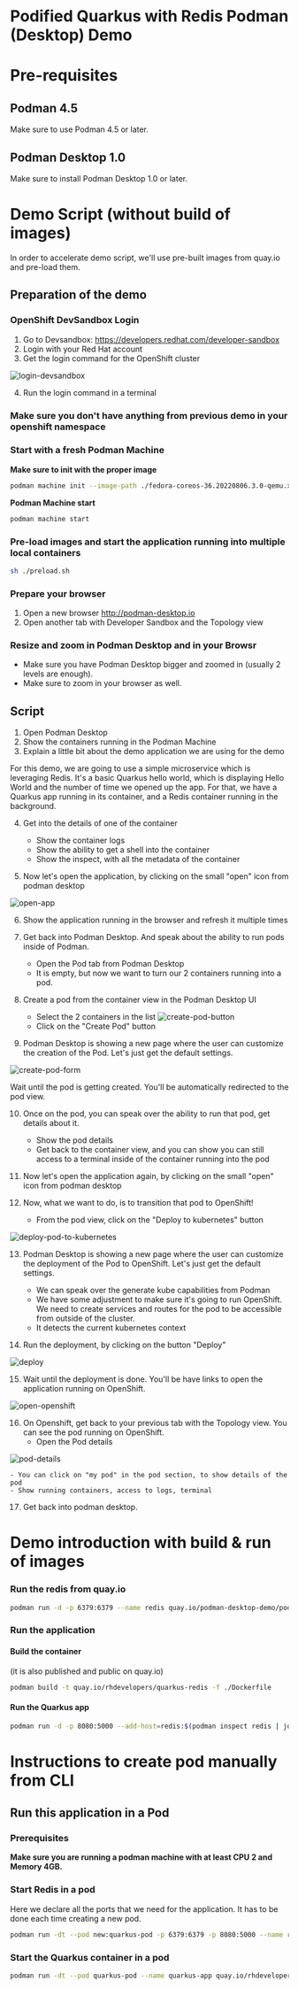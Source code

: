 # Podified Quarkus with Redis Podman (Desktop) Demo

# Pre-requisites

## Podman 4.5

Make sure to use Podman 4.5 or later.

## Podman Desktop 1.0

Make sure to install Podman Desktop 1.0 or later.

# Demo Script (without build of images)

In order to accelerate demo script, we'll use pre-built images from quay.io and pre-load them.

## Preparation of the demo

### OpenShift DevSandbox Login

1. Go to Devsandbox: https://developers.redhat.com/developer-sandbox
2. Login with your Red Hat account
3. Get the login command for the OpenShift cluster


![login-devsandbox](https://github.com/redhat-developer-demos/podify-quarkus-redis/blob/main/primary-podify-demo/assets/devsandbox-login.png)

4. Run the login command in a terminal

### Make sure you don't have anything from previous demo in your openshift namespace


### Start with a fresh Podman Machine

**Make sure to init with the proper image**
```bash
podman machine init --image-path ./fedora-coreos-36.20220806.3.0-qemu.x86_64.qcow2
```

**Podman Machine start**
```bash
podman machine start
```

### Pre-load images and start the application running into multiple local containers

```bash
sh ./preload.sh
```

### Prepare your browser

1. Open a new browser http://podman-desktop.io
2. Open another tab with Developer Sandbox and the Topology view

### Resize and zoom in Podman Desktop and in your Browsr

- Make sure you have Podman Desktop bigger and zoomed in (usually 2 levels are enough).
- Make sure to zoom in your browser as well.

## Script

1. Open Podman Desktop
2. Show the containers running in the Podman Machine
3. Explain a little bit about the demo application we are using for the demo

For this demo, we are going to use a simple microservice which is leveraging Redis. It's a basic Quarkus hello world, which is displaying Hello World and the number of time we opened up the app.
For that, we have a Quarkus app running in its container, and a Redis container running in the background.

4. Get into the details of one of the container
    - Show the container logs
    - Show the ability to get a shell into the container
    - Show the inspect, with all the metadata of the container

5. Now let's open the application, by clicking on the small "open" icon from podman desktop

![open-app](https://github.com/redhat-developer-demos/podify-quarkus-redis/blob/main/primary-podify-demo/assets/open-app.png)

6. Show the application running in the browser and refresh it multiple times

7. Get back into Podman Desktop. And speak about the ability to run pods inside of Podman.
    - Open the Pod tab from Podman Desktop
    - It  is empty, but now we want to turn our 2 containers running into a pod.

8. Create a pod from the container view in the Podman Desktop UI
    - Select the 2 containers in the list
      ![create-pod-button](https://github.com/redhat-developer-demos/podify-quarkus-redis/blob/main/primary-podify-demo/assets/create-pod-button.png)
    - Click on the "Create Pod" button

9. Podman Desktop is showing a new page where the user can customize the creation of the Pod. Let's just get the default settings.

![create-pod-form](https://github.com/redhat-developer-demos/podify-quarkus-redis/blob/main/primary-podify-demo/assets/create-pod-form.png)

Wait until the pod is getting created. You'll be automatically redirected to the pod view.

10. Once on the pod, you can speak over the ability to run that pod, get details about it.
    - Show the pod details
    - Get back to the container view, and you can show you can still access to a terminal inside of the container running into the pod

11. Now let's open the application again, by clicking on the small "open" icon from podman desktop

12. Now, what we want to do, is to transition that pod to OpenShift!
    - From the pod view, click on the "Deploy to kubernetes" button

![deploy-pod-to-kubernetes](https://github.com/redhat-developer-demos/podify-quarkus-redis/blob/main/primary-podify-demo/assets/deploy-pod-to-kubernetes.png)

13. Podman Desktop is showing a new page where the user can customize the deployment of the Pod to OpenShift. Let's just get the default settings.
    - We can speak over the generate kube capabilities from Podman
    - We have some adjustment to make sure it's going to run OpenShift. We need to create services and routes for the pod to be accessible from outside of the cluster.
    - It detects the current kubernetes context

14. Run the deployment, by clicking on the button "Deploy"

![deploy](https://github.com/redhat-developer-demos/podify-quarkus-redis/blob/main/primary-podify-demo/assets/deploy.png)

15. Wait until the deployment is done. You'll be have links to open the application running on OpenShift.

![open-openshift](https://github.com/redhat-developer-demos/podify-quarkus-redis/blob/main/primary-podify-demo/assets/open-openshift.png)

16. On Openshift, get back to your previous tab with the Topology view. You can see the pod running on OpenShift.
    - Open the Pod details

![pod-details](https://github.com/redhat-developer-demos/podify-quarkus-redis/blob/main/primary-podify-demo/assets/pod-detail.png)

    - You can click on "my pod" in the pod section, to show details of the pod
    - Show running containers, access to logs, terminal

17. Get back into podman desktop.


# Demo introduction with build & run of images

### Run the redis from quay.io

```bash
podman run -d -p 6379:6379 --name redis quay.io/podman-desktop-demo/podify-demo-backend:v1
```

### Run the application

#### Build the container

(it is also published and public on quay.io)

```bash
podman build -t quay.io/rhdevelopers/quarkus-redis -f ./Dockerfile
```

#### Run the Quarkus app

```bash
podman run -d -p 8080:5000 --add-host=redis:$(podman inspect redis | jq -r '.[0].NetworkSettings.IPAddress') --name quarkus-app quay.io/rhdevelopers/quarkus-redis
```

# Instructions to create pod manually from CLI

## Run this application in a Pod

### Prerequisites

**Make sure you are running a podman machine with at least CPU 2 and Memory 4GB.**

### Start Redis in a pod

Here we declare all the ports that we need for the application. It has to be done each time creating a new pod.

```bash
podman run -dt --pod new:quarkus-pod -p 6379:6379 -p 8080:5000 --name redis quay.io/podman-desktop-demo/podify-demo-backend:v1
```

### Start the Quarkus container in a pod

```bash
podman run -dt --pod quarkus-pod --name quarkus-app quay.io/rhdevelopers/quarkus-redis
```


